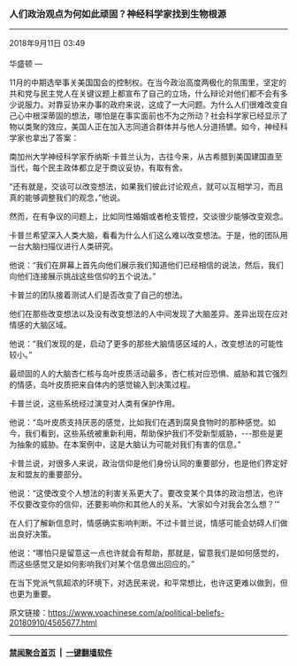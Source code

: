 ### 人们政治观点为何如此顽固？神经科学家找到生物根源
------------------------

<div class="published">
 <span class="date" title="中国时间">
  <time datetime="2018-09-11T03:49:23+08:00">
   2018年9月11日 03:49
  </time>
 </span>
</div>
<br/>
<div class="wsw">
 <span class="dateline">
  华盛顿 —
 </span>
 <p>
  11月的中期选举事关美国国会的控制权。在当今政治高度两极化的氛围里，坚定的共和党与民主党人在关键议题上都宣布了自己的立场，什么辩论对他们都不会有多少说服力。对靠妥协来办事的政府来说，这成了一大问题。为什么人们很难改变自己心中根深蒂固的想法，哪怕是在事实面前也不为之所动？社会科学家已经显示了物以类聚的效应，美国人正在加入志同道合群体并与他人分道扬镳。如今，神经科学家也拿出了答案：
 </p>
 <p>
  南加州大学神经科学家乔纳斯·卡普兰认为，古往今来，从古希腊到美国建国直至当代，每个民主政体都立足于商议妥协，有取有舍。
 </p>
 <p>
  “还有就是，交谈可以改变想法，如果我们彼此讨论观点，就可以互相学习，而且真的能够调整我们的观念，”他说。
 </p>
 <p>
  然而，在有争议的问题上，比如同性婚姻或者枪支管控，交谈很少能够改变观念。
 </p>
 <p>
  卡普兰希望深入人类大脑，看看为什么人们这么难以改变想法。于是，他的团队用一台大脑扫描仪进行人类研究。
 </p>
 <p>
  他说：“我们在屏幕上首先向他们展示我们知道他们已经相信的说法，然后，我们向他们连接展示挑战这些信仰的五个说法。”
 </p>
 <p>
  卡普兰的团队接着测试人们是否改变了自己的想法。
 </p>
 <p>
  他们在那些改变想法以及没有改变想法的人中间发现了大脑差异。差异出现在应对情感的大脑区域。
 </p>
 <p>
  他说：“我们发现的是，启动了更多的那些大脑情感区域的人，改变想法的可能性较小。”
 </p>
 <p>
  最顽固的人的大脑杏仁核与岛叶皮质活动最多，杏仁核对应恐惧、威胁和其它强烈的情感，岛叶皮质把来自体内的感觉输入到决策过程。
 </p>
 <p>
  卡普兰说，这些系统经过演变对人类有保护作用。
 </p>
 <p>
  他说：“岛叶皮质支持厌恶的感觉，比如我们在遇到腐臭食物时的那种感觉。如今，我们看到，这些系统被重新利用，帮助保护我们不受新型威胁，---那些是更为抽象的威胁。在本案例中，这是大脑认为可能对我们有害的信息。”
 </p>
 <p>
  卡普兰说，对很多人来说，政治信仰是他们身份认同的重要部分，也是他们界定好友和盟友的重要部分。
 </p>
 <p>
  他说：“这使改变个人想法的利害关系更大了。要改变某个具体的政治想法，也许不仅要改变你的信仰，还要影响你和其他人的关系。‘大家如今对我会怎么想？’”
 </p>
 <p>
  在人们了解新信息时，情感确实影响判断。不过卡普兰说，情感可能会妨碍人们做出良好决策。
 </p>
 <p>
  他说：“哪怕只是留意这一点也许就会有帮助，那就是，留意我们是如何感觉的，而这些感觉又是如何影响我们对某个信息做出回应的。”
 </p>
 <p>
  在当下党派气氛超浓的环境下，对选民来说，和平常想比，也许这更难以做到，但也更为重要。
 </p>
 <p>
 </p>
</div>

原文链接：https://www.voachinese.com/a/political-beliefs-20180910/4565677.html


------------------------
#### [禁闻聚合首页](https://github.com/gfw-breaker/banned-news/blob/master/README.md) &nbsp;|&nbsp;  [一键翻墙软件](https://github.com/gfw-breaker/nogfw/blob/master/README.md)